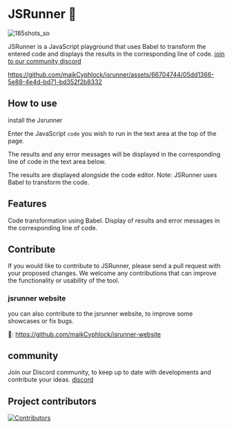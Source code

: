 # JSRunner 🏃
![185shots_so](https://github.com/maikCyphlock/jsrunner/assets/66704744/1047f65f-d9af-4d06-b2cc-372f4de73652)

JSRunner is a JavaScript playground that uses Babel to transform the entered code and displays the results in the corresponding line of code. [join to our community discord](https://discord.gg/R6vC9k4hTc)

https://github.com/maikCyphlock/jsrunner/assets/66704744/05dd1366-5e88-4e4d-bd71-bd352f2b8332

## How to use
install the Jsrunner

Enter the JavaScript `code` you wish to run in the text area at the top of the page.

The results and any error messages will be displayed in the corresponding line of code in the text area below.

The results are displayed alongside the code editor. 
Note: JSRunner uses Babel to transform the code.

## Features
Code transformation using Babel.
Display of results and error messages in the corresponding line of code.

## Contribute
If you would like to contribute to JSRunner, please send a pull request with your proposed changes. We welcome any contributions that can improve the functionality or usability of the tool.

### jsrunner website
you can also contribute to the jsrunner website, to improve some showcases or fix bugs.

🔗: https://github.com/maikCyphlock/jsrunner-website 
## community
Join our Discord community, to keep up to date with developments and contribute your ideas. 
[discord](https://discord.gg/R6vC9k4hTc)
## Project contributors
[![Contributors](https://contrib.rocks/image?repo=maikCyphlock/jsrunner)](https://github.com/maikCyphlock/jsrunner/graphs/contributors)
